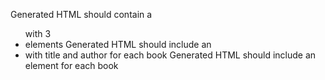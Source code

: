 Generated HTML should contain a <ul> with 3 <li> elements
Generated HTML should include an <li> with title and author for each book
Generated HTML should include an <img> element for each book